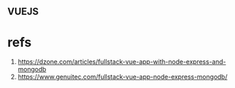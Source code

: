 VUEJS
---

# refs
1. https://dzone.com/articles/fullstack-vue-app-with-node-express-and-mongodb
2. https://www.genuitec.com/fullstack-vue-app-node-express-mongodb/
